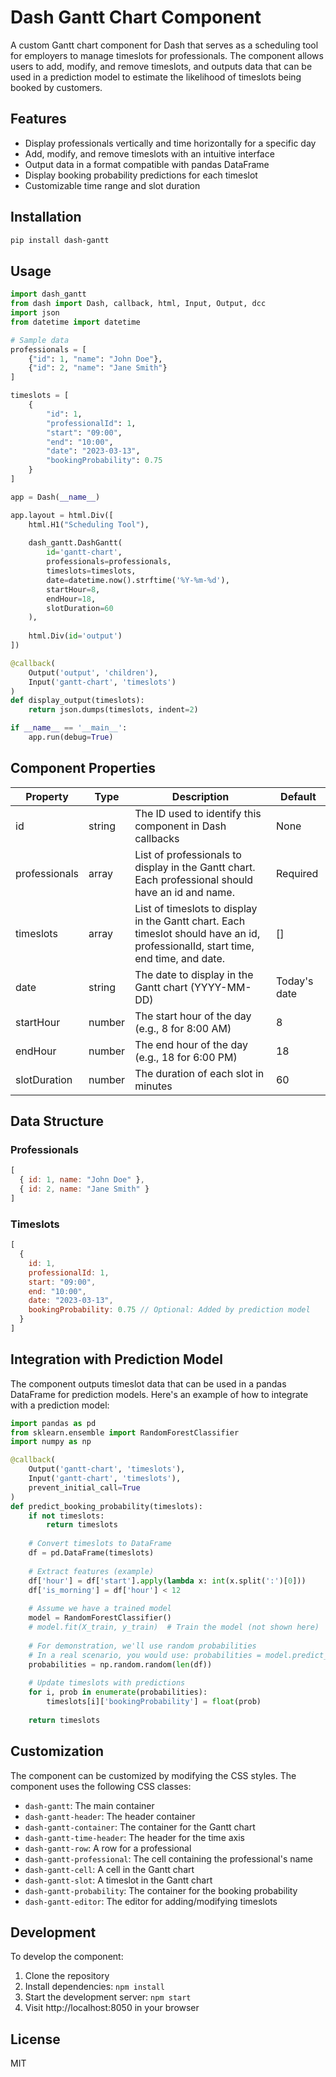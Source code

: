 # Dash Gantt Chart Component

A custom Gantt chart component for Dash that serves as a scheduling tool for employers to manage timeslots for professionals. The component allows users to add, modify, and remove timeslots, and outputs data that can be used in a prediction model to estimate the likelihood of timeslots being booked by customers.

## Features

- Display professionals vertically and time horizontally for a specific day
- Add, modify, and remove timeslots with an intuitive interface
- Output data in a format compatible with pandas DataFrame
- Display booking probability predictions for each timeslot
- Customizable time range and slot duration

## Installation

```bash
pip install dash-gantt
```

## Usage

```python
import dash_gantt
from dash import Dash, callback, html, Input, Output, dcc
import json
from datetime import datetime

# Sample data
professionals = [
    {"id": 1, "name": "John Doe"},
    {"id": 2, "name": "Jane Smith"}
]

timeslots = [
    {
        "id": 1,
        "professionalId": 1,
        "start": "09:00",
        "end": "10:00",
        "date": "2023-03-13",
        "bookingProbability": 0.75
    }
]

app = Dash(__name__)

app.layout = html.Div([
    html.H1("Scheduling Tool"),
    
    dash_gantt.DashGantt(
        id='gantt-chart',
        professionals=professionals,
        timeslots=timeslots,
        date=datetime.now().strftime('%Y-%m-%d'),
        startHour=8,
        endHour=18,
        slotDuration=60
    ),
    
    html.Div(id='output')
])

@callback(
    Output('output', 'children'),
    Input('gantt-chart', 'timeslots')
)
def display_output(timeslots):
    return json.dumps(timeslots, indent=2)

if __name__ == '__main__':
    app.run(debug=True)
```

## Component Properties

| Property | Type | Description | Default |
|----------|------|-------------|---------|
| id | string | The ID used to identify this component in Dash callbacks | None |
| professionals | array | List of professionals to display in the Gantt chart. Each professional should have an id and name. | Required |
| timeslots | array | List of timeslots to display in the Gantt chart. Each timeslot should have an id, professionalId, start time, end time, and date. | [] |
| date | string | The date to display in the Gantt chart (YYYY-MM-DD) | Today's date |
| startHour | number | The start hour of the day (e.g., 8 for 8:00 AM) | 8 |
| endHour | number | The end hour of the day (e.g., 18 for 6:00 PM) | 18 |
| slotDuration | number | The duration of each slot in minutes | 60 |

## Data Structure

### Professionals

```javascript
[
  { id: 1, name: "John Doe" },
  { id: 2, name: "Jane Smith" }
]
```

### Timeslots

```javascript
[
  { 
    id: 1, 
    professionalId: 1, 
    start: "09:00", 
    end: "10:00", 
    date: "2023-03-13",
    bookingProbability: 0.75 // Optional: Added by prediction model
  }
]
```

## Integration with Prediction Model

The component outputs timeslot data that can be used in a pandas DataFrame for prediction models. Here's an example of how to integrate with a prediction model:

```python
import pandas as pd
from sklearn.ensemble import RandomForestClassifier
import numpy as np

@callback(
    Output('gantt-chart', 'timeslots'),
    Input('gantt-chart', 'timeslots'),
    prevent_initial_call=True
)
def predict_booking_probability(timeslots):
    if not timeslots:
        return timeslots
    
    # Convert timeslots to DataFrame
    df = pd.DataFrame(timeslots)
    
    # Extract features (example)
    df['hour'] = df['start'].apply(lambda x: int(x.split(':')[0]))
    df['is_morning'] = df['hour'] < 12
    
    # Assume we have a trained model
    model = RandomForestClassifier()
    # model.fit(X_train, y_train)  # Train the model (not shown here)
    
    # For demonstration, we'll use random probabilities
    # In a real scenario, you would use: probabilities = model.predict_proba(df[features])[:, 1]
    probabilities = np.random.random(len(df))
    
    # Update timeslots with predictions
    for i, prob in enumerate(probabilities):
        timeslots[i]['bookingProbability'] = float(prob)
    
    return timeslots
```

## Customization

The component can be customized by modifying the CSS styles. The component uses the following CSS classes:

- `dash-gantt`: The main container
- `dash-gantt-header`: The header container
- `dash-gantt-container`: The container for the Gantt chart
- `dash-gantt-time-header`: The header for the time axis
- `dash-gantt-row`: A row for a professional
- `dash-gantt-professional`: The cell containing the professional's name
- `dash-gantt-cell`: A cell in the Gantt chart
- `dash-gantt-slot`: A timeslot in the Gantt chart
- `dash-gantt-probability`: The container for the booking probability
- `dash-gantt-editor`: The editor for adding/modifying timeslots

## Development

To develop the component:

1. Clone the repository
2. Install dependencies: `npm install`
3. Start the development server: `npm start`
4. Visit http://localhost:8050 in your browser

## License

MIT 